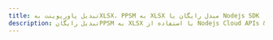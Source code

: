 ---title: تبدیل پاورپوینت بهXLSX، PPSM به XLSX مبدل رایگان یا Nodejs SDKdescription: تبدیل رایگانPPSM به XLSX با استفاده از Nodejs Cloud APIs & SDK. همچنین اسناد Microsoft PowerPoint را در Cloud ایجاد، ویرایش و رندر کنید.---